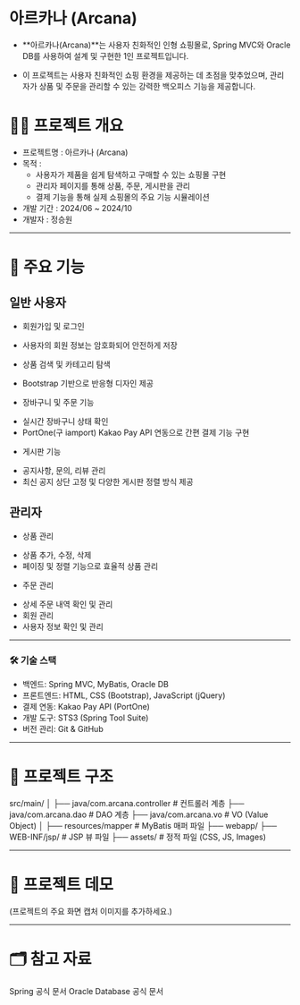 # 아르카나 (Arcana)
+ **아르카나(Arcana)**는 사용자 친화적인 인형 쇼핑몰로, Spring MVC와 Oracle DB를 사용하여 설계 및 구현한 1인 프로젝트입니다.

+ 이 프로젝트는 사용자 친화적인 쇼핑 환경을 제공하는 데 초점을 맞추었으며, 관리자가 상품 및 주문을 관리할 수 있는 강력한 백오피스 기능을 제공합니다.

# 🧙‍♂️ 프로젝트 개요
* 프로젝트명 : 아르카나 (Arcana)
* 목적 :
    + 사용자가 제품을 쉽게 탐색하고 구매할 수 있는 쇼핑몰 구현
    + 관리자 페이지를 통해 상품, 주문, 게시판을 관리
    + 결제 기능을 통해 실제 쇼핑몰의 주요 기능 시뮬레이션
* 개발 기간 : 2024/06 ~ 2024/10
* 개발자 : 정승원
- - -
# 📌 주요 기능
## 일반 사용자
* 회원가입 및 로그인
 + 사용자의 회원 정보는 암호화되어 안전하게 저장
* 상품 검색 및 카테고리 탐색
 + Bootstrap 기반으로 반응형 디자인 제공
* 장바구니 및 주문 기능
 + 실시간 장바구니 상태 확인
 + PortOne(구 iamport) Kakao Pay API 연동으로 간편 결제 기능 구현
* 게시판 기능
 + 공지사항, 문의, 리뷰 관리
 + 최신 공지 상단 고정 및 다양한 게시판 정렬 방식 제공
## 관리자
 * 상품 관리
  + 상품 추가, 수정, 삭제
  + 페이징 및 정렬 기능으로 효율적 상품 관리
 * 주문 관리
  + 상세 주문 내역 확인 및 관리
  + 회원 관리
  + 사용자 정보 확인 및 관리
- - -
### 🛠 기술 스택
* 백엔드: Spring MVC, MyBatis, Oracle DB
* 프론트엔드: HTML, CSS (Bootstrap), JavaScript (jQuery)
* 결제 연동: Kakao Pay API (PortOne)
* 개발 도구: STS3 (Spring Tool Suite)
* 버전 관리: Git & GitHub
- - -
# 📂 프로젝트 구조
src/main/
│
├── java/com.arcana.controller      # 컨트롤러 계층
├── java/com.arcana.dao             # DAO 계층
├── java/com.arcana.vo              # VO (Value Object)
│
├── resources/mapper                # MyBatis 매퍼 파일
├── webapp/
    ├── WEB-INF/jsp/               # JSP 뷰 파일
    ├── assets/                    # 정적 파일 (CSS, JS, Images)
- - -
# 📸 프로젝트 데모
(프로젝트의 주요 화면 캡처 이미지를 추가하세요.)
- - -
# 🗂 참고 자료
Spring 공식 문서
Oracle Database 공식 문서
